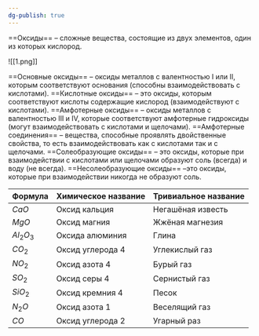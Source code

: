 ```yaml
---
dg-publish: true
---
```

==Оксиды== – сложные вещества, состоящие из двух элементов, один из которых кислород.

![[1.png]]

==Основные оксиды== – оксиды металлов с валентностью I или II, которым соответствуют основания (способны взаимодействовать с кислотами).
==Кислотные оксиды== – это оксиды, которым соответствуют кислоты содержащие кислород (взаимодействуют с кислотами).
==Амфотерные оксиды== – оксиды металлов с валентностью III и IV, которые соответствуют амфотерные гидроксиды (могут взаимодействовать с кислотами и щелочами).
==Амфотерные соединения== – вещества, способные проявлять двойственные свойства, то есть взаимодействовать как с кислотами так и с щелочами.
==Солеобразующие оксиды== – это оксиды, которые при взаимодействии с кислотами или щелочами образуют соль (всегда) и воду (не всегда).
==Несолеобразующие оксиды== –это оксиды, которые при взаимодействии никогда не образуют соль.

| Формула | Химическое название | Тривиальное название |
| ---- | ---- | ---- |
| $CaO$ | Оксид кальция | Негашёная известь |
| $MgO$ | Оксид магния | Жжёная магнезия |
| $Al_{2}O_{3}$ | Оксида алюминия | Глина |
| $CO_{2}$ | Оксид углерода 4 | Углекислый газ |
| $NO_{2}$ | Оксид азота 4 | Бурый газ |
| $SO_{2}$ | Оксид серы 4 | Сернистый газ |
| $SiO_{2}$ | Оксид кремния 4 | Песок |
| $N_{2}O$ | Оксид азота 1 | Веселящий газ |
| $CO$ | Оксид углерода 2 | Угарный раз |